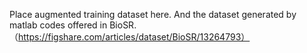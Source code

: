 Place augmented training dataset here. And the dataset generated by matlab codes offered in BioSR.（https://figshare.com/articles/dataset/BioSR/13264793）